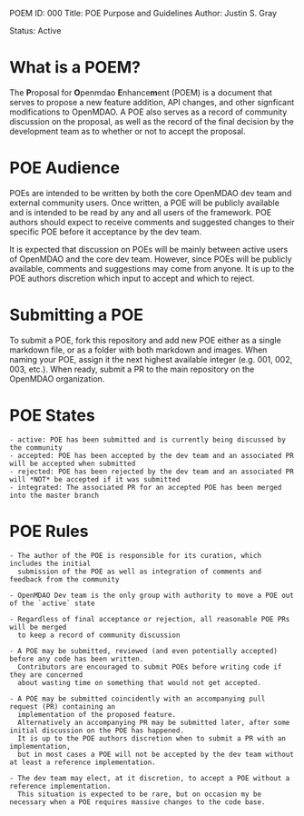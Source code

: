 POEM ID: 000
Title: POE Purpose and Guidelines 
Author: Justin S. Gray 

Status: Active 


What is a POEM? 
===============
The **P**roposal for **O**penmdao **E**nhance**m**ent (POEM) is a document that serves to propose a new feature addition, API changes, and other signficant modifications to OpenMDAO. 
A POE also serves as a record of community discussion on the proposal, as well as the record of the final decision by the development team as to whether or not to accept the proposal. 


POE Audience 
==============
POEs are intended to be written by both the core OpenMDAO dev team and external community users. 
Once written, a POE will be publicly available and is intended to be read by any and all users of the framework. 
POE authors should expect to receive comments and suggested changes to their specific POE before it acceptance by the dev team. 

It is expected that discussion on POEs will be mainly between active users of OpenMDAO and the core dev team. 
However, since POEs will be publicly available, comments and suggestions may come from anyone. 
It is up to the POE authors discretion which input to accept and which to reject. 


Submitting a POE
================
To submit a POE, fork this repository and add new POE either as a single markdown file, or as a folder with both markdown and images. 
When naming your POE, assign it the next highest available integer (e.g. 001, 002, 003, etc.). 
When ready, submit a PR to the main repository on the OpenMDAO organization. 

POE States
==========

    - active: POE has been submitted and is currently being discussed by the community 
    - accepted: POE has been accepted by the dev team and an associated PR will be accepted when submitted
    - rejected: POE has been rejected by the dev team and an associated PR will *NOT* be accepted if it was submitted
    - integrated: The associated PR for an accepted POE has been merged into the master branch 

POE Rules 
=========

    - The author of the POE is responsible for its curation, which includes the initial 
      submission of the POE as well as integration of comments and feedback from the community 

    - OpenMDAO Dev team is the only group with authority to move a POE out of the `active` state

    - Regardless of final acceptance or rejection, all reasonable POE PRs will be merged 
      to keep a record of community discussion
    
    - A POE may be submitted, reviewed (and even potentially accepted) before any code has been written. 
      Contributors are encouraged to submit POEs before writing code if they are concerned 
      about wasting time on something that would not get accepted. 
    
    - A POE may be submitted coincidently with an accompanying pull request (PR) containing an 
      implementation of the proposed feature. 
      Alternatively an accompanying PR may be submitted later, after some initial discussion on the POE has happened. 
      It is up to the POE authors discretion when to submit a PR with an implementation,
      but in most cases a POE will not be accepted by the dev team without at least a reference implementation. 

    - The dev team may elect, at it discretion, to accept a POE without a reference implementation. 
      This situation is expected to be rare, but on occasion my be necessary when a POE requires massive changes to the code base. 



